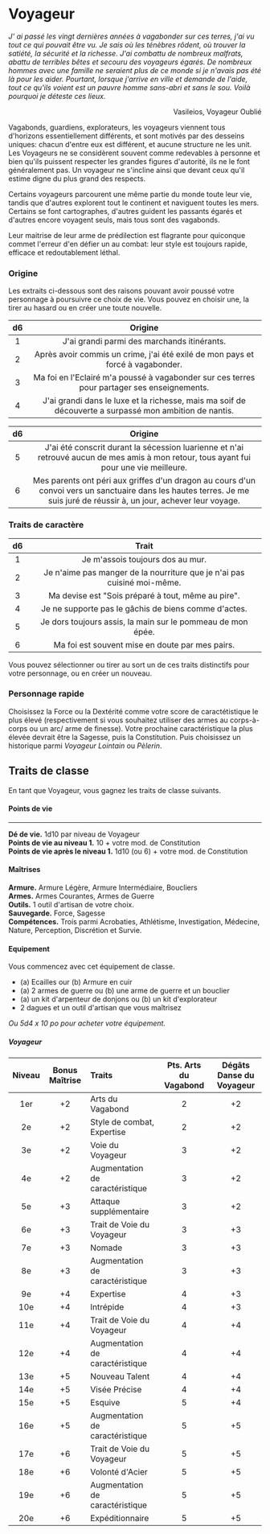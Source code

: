 # Voyageur

*J' ai passé les vingt dernières années à vagabonder sur ces terres, j'ai vu tout ce qui pouvait être vu. Je sais où les ténèbres rôdent, où trouver la satiété, la sécurité et la richesse. J'ai combattu de nombreux malfrats, abattu de terribles bêtes et secouru des voyageurs égarés. De nombreux hommes avec une famille ne seraient plus de ce monde si je n'avais pas été là pour les aider. Pourtant, lorsque j'arrive en ville et demande de l'aide, tout ce qu'ils voient est un pauvre homme sans-abri et sans le sou. Voilà pourquoi je déteste ces lieux.* 

<p align="right"> 
Vasileios, Voyageur Oublié 
</p>


Vagabonds, guardiens, explorateurs, les voyageurs viennent tous d'horizons essentiellement différents, et sont motivés par des desseins uniques: chacun d'entre eux est différent, et aucune structure ne les unit. Les Voyageurs ne se considèrent souvent comme redevables à personne et bien qu'ils puissent respecter les grandes figures d'autorité, ils ne le font généralement pas. Un voyageur ne s'incline ainsi que devant ceux qu'il estime digne du plus grand des respects. 

Certains voyageurs parcourent une même partie du monde toute leur vie, tandis que d'autres explorent tout le continent et naviguent toutes les mers. Certains se font cartographes, d'autres guident les passants égarés et d'autres encore voyagent seuls, mais tous sont des vagabonds.

Leur maitrise de leur arme de prédilection est flagrante pour quiconque commet l'erreur d'en défier un au combat: leur style est toujours rapide, efficace et redoutablement léthal.

### Origine

Les extraits ci-dessous sont des raisons pouvant avoir poussé votre personnage à poursuivre ce choix de vie. Vous pouvez en choisir une, la tirer au hasard ou en créer une toute nouvelle.

| d6  | Origine |
|:---:|:-----------:|
|  1  | J'ai grandi parmi des marchands itinérants. |
|  2  | Après avoir commis un crime, j'ai été exilé de mon pays et forcé à vagabonder. |
|  3  | Ma foi en l'Eclairé m'a poussé à vagabonder sur ces terres pour partager ses enseignements. |
|  4  | J'ai grandi dans le luxe et la richesse, mais ma soif de découverte a surpassé mon ambition de nantis. |

| d6  | Origine |
|:---:|:-----------:|
|  5  | J'ai été conscrit durant la sécession luarienne et n'ai retrouvé aucun de mes amis à mon retour, tous ayant fui pour une vie meilleure. |
|  6  | Mes parents ont péri aux griffes d'un dragon au cours d'un convoi vers un sanctuaire dans les hautes terres. Je me suis juré de réussir à, un jour, achever leur voyage. |


### Traits de caractère

| d6  | Trait |
|:---:|:-----------:|
|  1  | Je m'assois toujours dos au mur. |
|  2  | Je n'aime pas manger de la nourriture que je n'ai pas cuisiné moi-même. |
|  3  | Ma devise est "Sois préparé à tout, même au pire". |
|  4  | Je ne supporte pas le gâchis de biens comme d'actes. |
|  5  | Je dors toujours assis, la main sur le pommeau de mon épée. |
|  6  | Ma foi est souvent mise en doute par mes pairs.

Vous pouvez sélectionner ou tirer au sort un de ces traits distinctifs pour votre personnage, ou en créer un nouveau.


### Personnage rapide

Choisissez la Force ou la Dextérité comme votre score de caractétistique le plus élevé (respectivement si vous souhaitez utiliser des armes au corps-à-corps ou un arc/ arme de finesse). Votre prochaine caractéristique la plus élevée devrait être la Sagesse, puis la Constitution. Puis choisissez un historique parmi *Voyageur Lointain* ou *Pèlerin*.

## Traits de classe

En tant que Voyageur, vous gagnez les traits de classe suivants.

#### Points de vie
___
**Dé de vie.** 1d10 par niveau de Voyageur <br>
**Points de vie au niveau 1.** 10 + votre mod. de Constitution <br>
**Points de vie après le niveau 1.** 1d10 (ou 6) + votre mod. de Constitution

#### Maîtrises
**Armure.** Armure Légère, Armure Intermédiaire, Boucliers<br>
**Armes.** Armes Courantes, Armes de Guerre <br>
**Outils.** 1 outil d'artisan de votre choix.<br>
**Sauvegarde.** Force, Sagesse <br>
**Compétences.** Trois parmi Acrobaties, Athlétisme, Investigation, Médecine, Nature, Perception, Discrétion et Survie.

#### Equipement
Vous commencez avec cet équipement de classe.

* (a) Ecailles our (b) Armure en cuir
* (a) 2 armes de guerre ou (b) une arme de guerre et un bouclier
* (a) un kit d'arpenteur de donjons ou (b) un kit d'explorateur
* 2 dagues et un outil d'artisan que vous maîtrisez

*Ou 5d4 x 10 po pour acheter votre équipement.*

##### Voyageur
| Niveau | Bonus Maîtrise | Traits | Pts. Arts du Vagabond | Dégâts Danse du Voyageur | 
|:---:|:---:|:---|:---:|:---:|
| 1er | +2 | Arts du Vagabond | 2 | +2 |
| 2e | +2 | Style de combat, Expertise | 2 | +2 |
| 3e | +2 | Voie du  Voyageur | 3 | +2 |
| 4e | +2 | Augmentation de caractéristique | 3 | +2 |
| 5e | +3 | Attaque supplémentaire | 3 | +2 |
| 6e | +3 | Trait de Voie du Voyageur | 3 | +3 |
| 7e | +3 | Nomade | 3 | +3 |
| 8e | +3 | Augmentation de caractéristique | 3 | +3 |
| 9e | +4 | Expertise | 4 | +3 |
| 10e | +4 | Intrépide | 4 | +3 |
| 11e | +4 | Trait de Voie du Voyageur | 4 | +4 |
| 12e | +4 | Augmentation de caractéristique | 4 | +4 |
| 13e | +5 | Nouveau Talent | 4 | +4 |
| 14e | +5 | Visée Précise | 4 | +4 |
| 15e | +5 | Esquive | 5 | +4 |
| 16e | +5 | Augmentation de caractéristique | 5 | +5 |
| 17e | +6 | Trait de Voie du Voyageur | 5 | +5 |
| 18e | +6 | Volonté d'Acier | 5 | +5 |
| 19e | +6 | Augmentation de caractéristique | 5 | +5 |
| 20e | +6 | Expéditionnaire | 5 | +5 |
